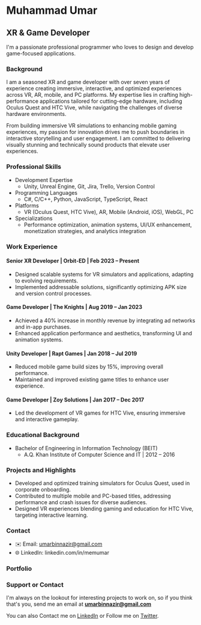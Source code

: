 # Muhammad Umar

## XR & Game Developer

I'm a passionate professional programmer who loves to design and develop game-focused applications.

### Background

I am a seasoned XR and game developer with over seven years of experience creating immersive, interactive, and optimized experiences across VR, AR, mobile, and PC platforms. My expertise lies in crafting high-performance applications tailored for cutting-edge hardware, including Oculus Quest and HTC Vive, while navigating the challenges of diverse hardware environments.

From building immersive VR simulations to enhancing mobile gaming experiences, my passion for innovation drives me to push boundaries in interactive storytelling and user engagement. I am committed to delivering visually stunning and technically sound products that elevate user experiences.

### Professional Skills

- Development Expertise
  - Unity, Unreal Engine, Git, Jira, Trello, Version Control 
- Programming Languages
  - C#, C/C++, Python, JavaScript, TypeScript, React 
- Platforms
  - VR (Oculus Quest, HTC Vive), AR, Mobile (Android, iOS), WebGL, PC 
- Specializations
  - Performance optimization, animation systems, UI/UX enhancement, monetization strategies, and analytics integration


### Work Experience

#### Senior XR Developer | Orbit-ED | Feb 2023 – Present
- Designed scalable systems for VR simulators and applications, adapting to evolving requirements.
- Implemented addressable solutions, significantly optimizing APK size and version control processes.

#### Game Developer | The Knights | Aug 2019 – Jan 2023
- Achieved a 40% increase in monthly revenue by integrating ad networks and in-app purchases.
- Enhanced application performance and aesthetics, transforming UI and animation systems.

#### Unity Developer | Rapt Games | Jan 2018 – Jul 2019
- Reduced mobile game build sizes by 15%, improving overall performance.
- Maintained and improved existing game titles to enhance user experience.

#### Game Developer | Zoy Solutions | Jan 2017 – Dec 2017
- Led the development of VR games for HTC Vive, ensuring immersive and interactive gameplay.

### Educational Background

- Bachelor of Engineering in Information Technology (BEIT)
  - A.Q. Khan Institute of Computer Science and IT | 2012 – 2016

### Projects and Highlights

- Developed and optimized training simulators for Oculus Quest, used in corporate onboarding.
- Contributed to multiple mobile and PC-based titles, addressing performance and crash issues for diverse audiences.
- Designed VR experiences blending gaming and education for HTC Vive, targeting interactive learning.

### Contact

- ✉️ Email: umarbinnazir@gmail.com
- 🌐 LinkedIn: linkedin.com/in/memumar

### Portfolio




### Support or Contact

I'm always on the lookout for interesting projects to work on, so if you think that's you, send me an email at **umarbinnazir@gmail.com**

You can also Contact me on [LinkedIn](https://www.linkedin.com/in/memumar/) or Follow me on [Twitter](https://twitter.com/meMUmar).
